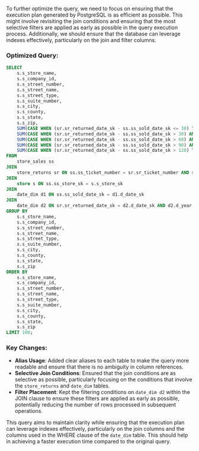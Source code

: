 To further optimize the query, we need to focus on ensuring that the execution plan generated by PostgreSQL is as efficient as possible. This might involve revisiting the join conditions and ensuring that the most selective filters are applied as early as possible in the query execution process. Additionally, we should ensure that the database can leverage indexes effectively, particularly on the join and filter columns.

### Optimized Query:

```sql
SELECT 
    s.s_store_name,
    s.s_company_id,
    s.s_street_number,
    s.s_street_name,
    s.s_street_type,
    s.s_suite_number,
    s.s_city,
    s.s_county,
    s.s_state,
    s.s_zip,
    SUM(CASE WHEN (sr.sr_returned_date_sk - ss.ss_sold_date_sk <= 30) THEN 1 ELSE 0 END) AS "30 days",
    SUM(CASE WHEN (sr.sr_returned_date_sk - ss.ss_sold_date_sk > 30) AND (sr.sr_returned_date_sk - ss.ss_sold_date_sk <= 60) THEN 1 ELSE 0 END) AS "31-60 days",
    SUM(CASE WHEN (sr.sr_returned_date_sk - ss.ss_sold_date_sk > 60) AND (sr.sr_returned_date_sk - ss.ss_sold_date_sk <= 90) THEN 1 ELSE 0 END) AS "61-90 days",
    SUM(CASE WHEN (sr.sr_returned_date_sk - ss.ss_sold_date_sk > 90) AND (sr.sr_returned_date_sk - ss.ss_sold_date_sk <= 120) THEN 1 ELSE 0 END) AS "91-120 days",
    SUM(CASE WHEN (sr.sr_returned_date_sk - ss.ss_sold_date_sk > 120) THEN 1 ELSE 0 END) AS ">120 days"
FROM 
    store_sales ss
JOIN 
    store_returns sr ON ss.ss_ticket_number = sr.sr_ticket_number AND ss.ss_item_sk = sr.sr_item_sk AND ss.ss_customer_sk = sr.sr_customer_sk
JOIN 
    store s ON ss.ss_store_sk = s.s_store_sk
JOIN 
    date_dim d1 ON ss.ss_sold_date_sk = d1.d_date_sk
JOIN 
    date_dim d2 ON sr.sr_returned_date_sk = d2.d_date_sk AND d2.d_year = 2001 AND d2.d_moy = 8
GROUP BY 
    s.s_store_name,
    s.s_company_id,
    s.s_street_number,
    s.s_street_name,
    s.s_street_type,
    s.s_suite_number,
    s.s_city,
    s.s_county,
    s.s_state,
    s.s_zip
ORDER BY 
    s.s_store_name,
    s.s_company_id,
    s.s_street_number,
    s.s_street_name,
    s.s_street_type,
    s.s_suite_number,
    s.s_city,
    s.s_county,
    s.s_state,
    s.s_zip
LIMIT 100;
```

### Key Changes:
- **Alias Usage**: Added clear aliases to each table to make the query more readable and ensure that there is no ambiguity in column references.
- **Selective Join Conditions**: Ensured that the join conditions are as selective as possible, particularly focusing on the conditions that involve the `store_returns` and `date_dim` tables.
- **Filter Placement**: Kept the filtering conditions on `date_dim d2` within the JOIN clause to ensure these filters are applied as early as possible, potentially reducing the number of rows processed in subsequent operations.

This query aims to maintain clarity while ensuring that the execution plan can leverage indexes effectively, particularly on the join columns and the columns used in the WHERE clause of the `date_dim` table. This should help in achieving a faster execution time compared to the original query.